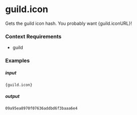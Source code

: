 # guild.icon 
		
Gets the guild icon hash. You probably want {guild.iconURL}!

### Context Requirements

* guild


### Examples

##### input
```{guild.icon}```

##### output
```09a95ea8970f07636addbd6f3baaa6e4```